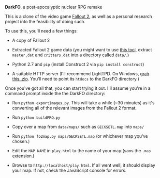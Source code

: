 **DarkFO**, a post-apocalyptic nuclear RPG remake

This is a clone of the video game [Fallout 2](http://en.wikipedia.org/wiki/Fallout_2), as well as a personal research project into the feasibility of doing such.

To use this, you'll need a few things:

- A copy of Fallout 2

- Extracted Fallout 2 game data (you might want to use [this tool](http://www.nma-fallout.com/downloads.php?do=file&id=661), extract `master.dat` and `critters.dat` into a directory called `data/`.)

- Python 2.7 and `pip` (install Construct 2 via `pip install construct`)

- A suitable HTTP server (I'll recommend LightTPD. On Windows, [grab this .zip](http://en.wlmp-project.net/downloads.php?cat=lighty). You'll need to point its `htdocs` to the DarkFO directory.)

Once you've got all that, you can start trying it out. I'll assume you're in a command prompt inside the the DarkFO directory:

- Run `python exportImages.py`. This will take a while (~30 minutes) as it's converting all of the relevant images from the Fallout 2 format.

- Run `python buildPRO.py`

- Copy over a map from `data/maps/` such as `GECKSETL.map` into `maps/`

- Run `python fo2map.py maps/GECKSETL.map` (or whichever map you've chosen.)

- Edit the `MAP_NAME` in `play.html` to the name of your map (sans the `.map` extension.)

- Browse to `http://localhost/play.html`. If all went well, it should display your map. If not, check the JavaScript console for errors.
